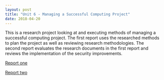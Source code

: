 ```yaml
---
layout: post
title: "Unit 6 - Managing a Successful Computing Project"
date: 2018-04-20
---
```


This is a research project looking at and executing methods of managing a successful computing project. The first report uses the researched methods to plan the project as well as reviewing research methodologies. The second report evaluates the research documents in the first report and reviews the implementation of the security improvements.

[Report one](https://drive.proton.me/urls/9SDXNW1Y78#qKnXO2gxxSIi)

[Report two](https://drive.proton.me/urls/CRW5QKVJ04#oXnOk8Z8haCf)